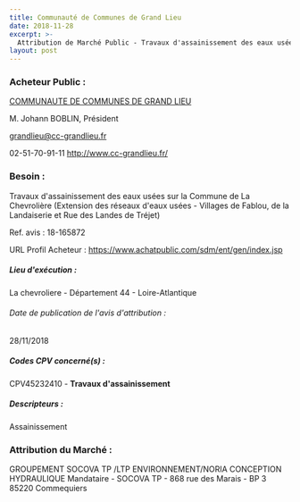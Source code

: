 ```yaml
---
title: Communauté de Communes de Grand Lieu
date: 2018-11-28
excerpt: >-
  Attribution de Marché Public - Travaux d'assainissement des eaux usées sur la Commune de La Chevrolière (Extension des réseaux d'eaux usées - Villages de Fablou, de la Landaiserie et Rue des Landes de Tréjet)
layout: post
---
```


### Acheteur Public : 
<a href="/acheteur-33/siren-244400438"> COMMUNAUTE DE COMMUNES DE GRAND LIEU</a><br/>

M. Johann BOBLIN, Président

grandlieu@cc-grandlieu.fr

02-51-70-91-11
http://www.cc-grandlieu.fr/
### Besoin :

Travaux d'assainissement des eaux usées sur la Commune de La Chevrolière (Extension des réseaux d'eaux usées - Villages de Fablou, de la Landaiserie et Rue des Landes de Tréjet)

Ref. avis : 18-165872

URL Profil Acheteur : https://www.achatpublic.com/sdm/ent/gen/index.jsp

##### Lieu d'exécution :

La chevroliere - Département 44 - Loire-Atlantique

###### Date de publication de l'avis d'attribution : 
28/11/2018

##### Codes CPV concerné(s) :
CPV45232410 - **Travaux d'assainissement** <br/>

##### Descripteurs :
Assainissement <br/>

### Attribution du Marché :
GROUPEMENT SOCOVA TP /LTP ENVIRONNEMENT/NORIA CONCEPTION HYDRAULIQUE Mandataire - SOCOVA TP - 868 rue des Marais - BP 3 85220 Commequiers <br/>
